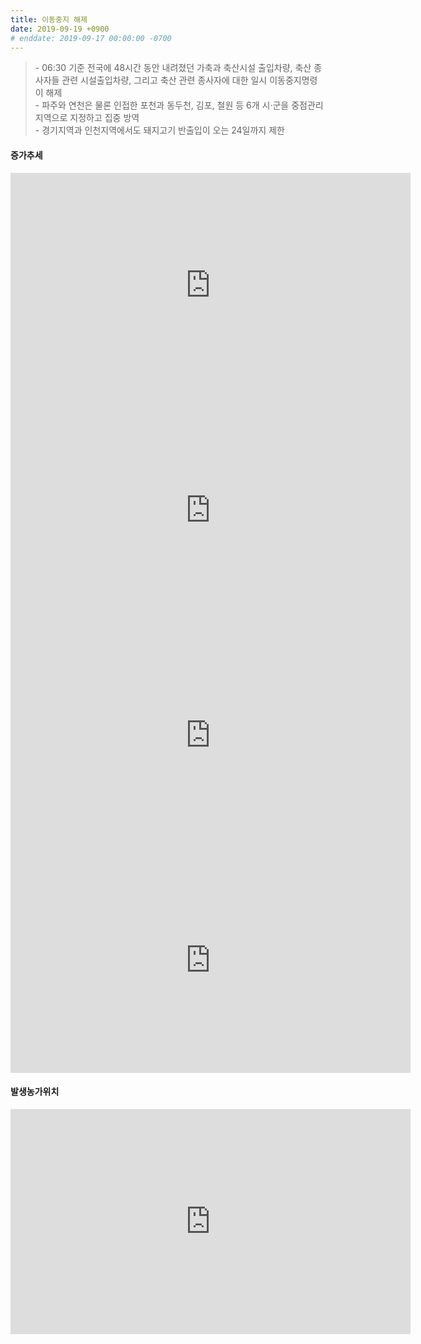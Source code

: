 ```yaml
---
title: 이동중지 해제
date: 2019-09-19 +0900
# enddate: 2019-09-17 00:00:00 -0700
---
```

> \- 06:30 기준 전국에 48시간 동안 내려졌던 가축과 축산시설 출입차량, 축산 종사자들 관련 시설출입차량, 그리고 축산 관련 종사자에 대한 일시 이동중지명령이 해제  
> \- 파주와 연천은 물론 인접한 포천과 동두천, 김포, 철원 등 6개 시·군을 중점관리지역으로 지정하고 집중 방역  
> \- 경기지역과 인천지역에서도 돼지고기 반출입이 오는 24일까지 제한   

#### 증가추세  
<iframe width="640" height="360" src="https://youngjunna.github.io/asf-timeline/190919-chart" frameborder="0" allow="accelerometer; autoplay; encrypted-media; gyroscope; picture-in-picture" allowfullscreen></iframe> 
<iframe width="640" height="360" src="https://youngjunna.github.io/asf-timeline/190919-bar1" frameborder="0" allow="accelerometer; autoplay; encrypted-media; gyroscope; picture-in-picture" allowfullscreen></iframe>

<iframe width="640" height="360" src="https://youngjunna.github.io/asf-timeline/190919-chart2" frameborder="0" allow="accelerometer; autoplay; encrypted-media; gyroscope; picture-in-picture" allowfullscreen></iframe>
<iframe width="640" height="360" src="https://youngjunna.github.io/asf-timeline/190919-bar2" frameborder="0" allow="accelerometer; autoplay; encrypted-media; gyroscope; picture-in-picture" allowfullscreen></iframe>

#### 발생농가위치  
<iframe width="640" height="360" src="https://youngjunna.github.io/asf-timeline/190919-map" frameborder="0" allow="accelerometer; autoplay; encrypted-media; gyroscope; picture-in-picture" allowfullscreen></iframe>
